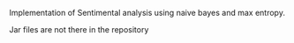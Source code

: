 Implementation of Sentimental analysis using naive bayes and max entropy.

Jar files are not there in the repository 
